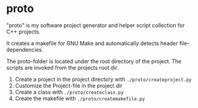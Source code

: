 proto
=====

"proto" is my software project generator and helper script collection for C++
projects.

It creates a makefile for GNU Make and automatically detects header
file-dependencies.

The proto-folder is located under the root directory of the project. The
scripts are invoked from the projects root dir.

1. Create a project in the project directory with `./proto/createproject.py`
2. Customize the Project-file in the project dir
3. Create a class with `./proto/createclass.py`
4. Create the makefile with `./proto/createmakefile.py`

